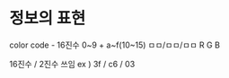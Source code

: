 # 정보의 표현

color code - 16진수
0~9 + a~f(10~15)
ㅁㅁ/ㅁㅁ/ㅁㅁ
 R   G   B

 16진수 / 2진수 쓰임
 ex ) 3f / c6 / 03
 
